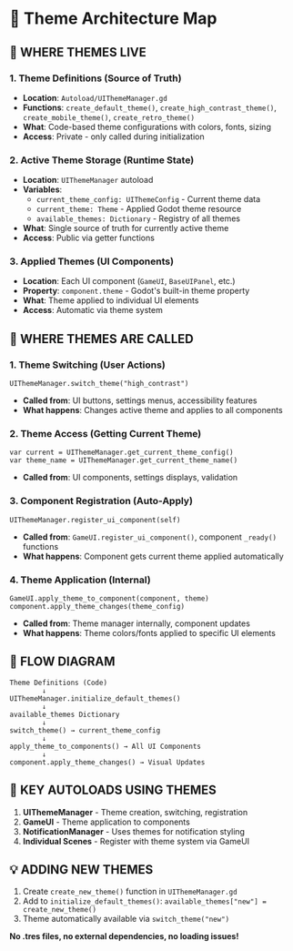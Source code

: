 # 🎨 Theme Architecture Map

## 📍 WHERE THEMES LIVE

### 1. **Theme Definitions** (Source of Truth)
- **Location**: `Autoload/UIThemeManager.gd`
- **Functions**: `create_default_theme()`, `create_high_contrast_theme()`, `create_mobile_theme()`, `create_retro_theme()`
- **What**: Code-based theme configurations with colors, fonts, sizing
- **Access**: Private - only called during initialization

### 2. **Active Theme Storage** (Runtime State)
- **Location**: `UIThemeManager` autoload
- **Variables**: 
  - `current_theme_config: UIThemeConfig` - Current theme data
  - `current_theme: Theme` - Applied Godot theme resource
  - `available_themes: Dictionary` - Registry of all themes
- **What**: Single source of truth for currently active theme
- **Access**: Public via getter functions

### 3. **Applied Themes** (UI Components)
- **Location**: Each UI component (`GameUI`, `BaseUIPanel`, etc.)
- **Property**: `component.theme` - Godot's built-in theme property
- **What**: Theme applied to individual UI elements
- **Access**: Automatic via theme system

## 🔄 WHERE THEMES ARE CALLED

### 1. **Theme Switching** (User Actions)
```gdscript
UIThemeManager.switch_theme("high_contrast")
```
- **Called from**: UI buttons, settings menus, accessibility features
- **What happens**: Changes active theme and applies to all components

### 2. **Theme Access** (Getting Current Theme)
```gdscript
var current = UIThemeManager.get_current_theme_config()
var theme_name = UIThemeManager.get_current_theme_name()
```
- **Called from**: UI components, settings displays, validation

### 3. **Component Registration** (Auto-Apply)
```gdscript
UIThemeManager.register_ui_component(self)
```
- **Called from**: `GameUI.register_ui_component()`, component `_ready()` functions
- **What happens**: Component gets current theme applied automatically

### 4. **Theme Application** (Internal)
```gdscript
GameUI.apply_theme_to_component(component, theme)
component.apply_theme_changes(theme_config)
```
- **Called from**: Theme manager internally, component updates
- **What happens**: Theme colors/fonts applied to specific UI elements

## 🚀 FLOW DIAGRAM

```
Theme Definitions (Code)
        ↓
UIThemeManager.initialize_default_themes()
        ↓
available_themes Dictionary
        ↓
switch_theme() → current_theme_config
        ↓
apply_theme_to_components() → All UI Components
        ↓
component.apply_theme_changes() → Visual Updates
```

## 🎯 KEY AUTOLOADS USING THEMES

1. **UIThemeManager** - Theme creation, switching, registration
2. **GameUI** - Theme application to components  
3. **NotificationManager** - Uses themes for notification styling
4. **Individual Scenes** - Register with theme system via GameUI

## 💡 ADDING NEW THEMES

1. Create `create_new_theme()` function in `UIThemeManager.gd`
2. Add to `initialize_default_themes()`: `available_themes["new"] = create_new_theme()`
3. Theme automatically available via `switch_theme("new")`

**No .tres files, no external dependencies, no loading issues!** 